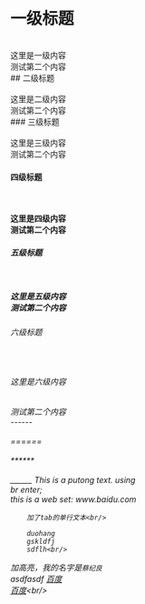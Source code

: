 # 一级标题<br/>
<br/>
这里是一级内容<br/>
		测试第二个内容<br/>
## 二级标题<br/>
<br/>
这里是二级内容<br/>
		测试第二个内容<br/>
### 三级标题<br/>
<br/>
这里是三级内容<br/>
		测试第二个内容
<h4>四级标题<h4/><br/>
<br/>
这里是四级内容<br/>
		测试第二个内容
<h5>五级标题<h5/><br/>
<br/>
这里是五级内容<br/>
		测试第二个内容
<h6>六级标题<h6><br/>
<br/>
这里是六级内容<br/><h6/>
		测试第二个内容
<br/>
------<br/>
<br/>
======<br/>
<br/>
******<br/>
<br/>
______
This is a putong text.
using <br/>
br enter;
<br>
this is a web set: www.baidu.com<br/>

		加了tab的单行文本<br/>

		duohang
		gskldfj
		sdflh<br/>
加高亮，我的名字是`蔡纪良`<br/>
asdfasdf 
[百度](http://www.baidu.com/)<br/>[百度](http://www.baidu.com/"这是百度")<br/>